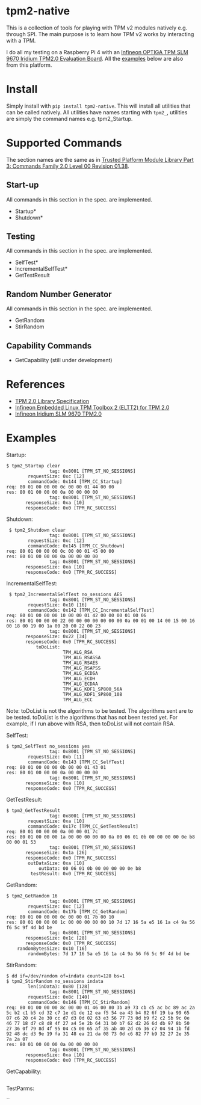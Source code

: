 # tpm2-native

This is a collection of tools for playing with TPM v2 modules natively e.g. through SPI. The main purpose is to learn how TPM v2 works by interacting with a TPM. 

I do all my testing on a Raspberry Pi 4 with an [Infineon OPTIGA TPM SLM 9670 Iridium TPM2.0 Evaluation Board](https://www.infineon.com/cms/en/product/evaluation-boards/iridium-slm-9670-tpm2.0/). All the [examples](#Examples) below are also from this platform.

# Install

Simply install with `pip install tpm2-native`. This will install all utilities that can be called natively. All utilities have names starting with `tpm2_`, utilities are simply the command names e.g. tpm2_Startup.

# Supported Commands

The section names are the same as in [Trusted Platform Module Library Part 3: Commands Family 2.0 Level 00 Revision 01.38](https://trustedcomputinggroup.org/wp-content/uploads/TPM-Rev-2.0-Part-3-Commands-01.38.pdf).

## Start-up

All commands in this section in the spec. are implemented.

- Startup*
- Shutdown*

## Testing

All commands in this section in the spec. are implemented.

- SelfTest*
- IncrementalSelfTest*
- GetTestResult

## Random Number Generator

All commands in this section in the spec. are implemented.

- GetRandom
- StirRandom

## Capability Commands

- GetCapability (still under development)

# References

- [TPM 2.0 Library Specification](https://trustedcomputinggroup.org/resource/tpm-library-specification/)
- [Infineon Embedded Linux TPM Toolbox 2 (ELTT2) for TPM 2.0](https://github.com/Infineon/eltt2)
- [Infineon Iridium SLM 9670 TPM2.0](https://www.infineon.com/cms/en/product/evaluation-boards/iridium-slm-9670-tpm2.0/)

# Examples

Startup:

```
$ tpm2_Startup clear
                tag: 0x8001 [TPM_ST_NO_SESSIONS]
        requestSize: 0xc [12]
        commandCode: 0x144 [TPM_CC_Startup]
req: 80 01 00 00 00 0c 00 00 01 44 00 00
res: 80 01 00 00 00 0a 00 00 00 00
                tag: 0x8001 [TPM_ST_NO_SESSIONS]
       responseSize: 0xa [10]
       responseCode: 0x0 [TPM_RC_SUCCESS]
```

Shutdown:

```
 $ tpm2_Shutdown clear
                tag: 0x8001 [TPM_ST_NO_SESSIONS]
        requestSize: 0xc [12]
        commandCode: 0x145 [TPM_CC_Shutdown]
req: 80 01 00 00 00 0c 00 00 01 45 00 00
res: 80 01 00 00 00 0a 00 00 00 00
                tag: 0x8001 [TPM_ST_NO_SESSIONS]
       responseSize: 0xa [10]
       responseCode: 0x0 [TPM_RC_SUCCESS]
```

IncrementalSelfTest:

```
 $ tpm2_IncrementalSelfTest no_sessions AES
                tag: 0x8001 [TPM_ST_NO_SESSIONS]
        requestSize: 0x10 [16]
        commandCode: 0x142 [TPM_CC_IncrementalSelfTest]
req: 80 01 00 00 00 10 00 00 01 42 00 00 00 01 00 06
res: 80 01 00 00 00 22 00 00 00 00 00 00 00 0a 00 01 00 14 00 15 00 16 00 18 00 19 00 1a 00 20 00 22 00 23
                tag: 0x8001 [TPM_ST_NO_SESSIONS]
       responseSize: 0x22 [34]
       responseCode: 0x0 [TPM_RC_SUCCESS]
           toDoList:
                     TPM_ALG_RSA
                     TPM_ALG_RSASSA
                     TPM_ALG_RSAES
                     TPM_ALG_RSAPSS
                     TPM_ALG_ECDSA
                     TPM_ALG_ECDH
                     TPM_ALG_ECDAA
                     TPM_ALG_KDF1_SP800_56A
                     TPM_ALG_KDF1_SP800_108
                     TPM_ALG_ECC
```

Note: toDoList is not the algorithms to be tested. The algorithms sent are to be tested. toDoList is the algorithms that has not been tested yet. For example, if I run above with RSA, then toDoList will not contain RSA.

SelfTest:

```
$ tpm2_SelfTest no_sessions yes
                tag: 0x8001 [TPM_ST_NO_SESSIONS]
        requestSize: 0xb [11]
        commandCode: 0x143 [TPM_CC_SelfTest]
req: 80 01 00 00 00 0b 00 00 01 43 01
res: 80 01 00 00 00 0a 00 00 00 00
                tag: 0x8001 [TPM_ST_NO_SESSIONS]
       responseSize: 0xa [10]
       responseCode: 0x0 [TPM_RC_SUCCESS]
```

GetTestResult:

```
$ tpm2_GetTestResult
                tag: 0x8001 [TPM_ST_NO_SESSIONS]
        requestSize: 0xa [10]
        commandCode: 0x17c [TPM_CC_GetTestResult]
req: 80 01 00 00 00 0a 00 00 01 7c
res: 80 01 00 00 00 1a 00 00 00 00 00 0a 00 06 01 0b 00 00 00 00 0e b8 00 00 01 53
                tag: 0x8001 [TPM_ST_NO_SESSIONS]
       responseSize: 0x1a [26]
       responseCode: 0x0 [TPM_RC_SUCCESS]
        outDataSize: 0xa [10]
            outData: 00 06 01 0b 00 00 00 00 0e b8
         testResult: 0x0 [TPM_RC_SUCCESS]
```

GetRandom:

```
$ tpm2_GetRandom 16
                tag: 0x8001 [TPM_ST_NO_SESSIONS]
        requestSize: 0xc [12]
        commandCode: 0x17b [TPM_CC_GetRandom]
req: 80 01 00 00 00 0c 00 00 01 7b 00 10
res: 80 01 00 00 00 1c 00 00 00 00 00 10 7d 17 16 5a e5 16 1a c4 9a 56 f6 5c 9f 4d bd be
                tag: 0x8001 [TPM_ST_NO_SESSIONS]
       responseSize: 0x1c [28]
       responseCode: 0x0 [TPM_RC_SUCCESS]
    randomBytesSize: 0x10 [16]
        randomBytes: 7d 17 16 5a e5 16 1a c4 9a 56 f6 5c 9f 4d bd be
```

StirRandom: 

```
$ dd if=/dev/random of=indata count=128 bs=1
$ tpm2_StirRandom no_sessions indata
        len(inData): 0x80 [128]
                tag: 0x8001 [TPM_ST_NO_SESSIONS]
        requestSize: 0x8c [140]
        commandCode: 0x146 [TPM_CC_StirRandom]
req: 80 01 00 00 00 8c 00 00 01 46 00 80 3b a9 73 cb c5 ac bc 89 ac 2a 5c b2 c1 b5 cd 32 c7 1e d1 de 12 ea f5 54 ea 43 b4 82 6f 19 ba 99 65 07 c6 20 c4 2e 30 cc d7 d3 0d 02 63 e3 56 77 73 0d b9 f2 c2 5b 9c 0e 46 77 18 d7 c8 d8 4f 27 a4 5e 2b 64 31 b0 b7 62 d2 26 6d db 97 8b 50 27 36 0f 79 8d 4f 95 04 c5 00 65 af 35 ab 40 2d c6 36 c7 04 94 1b fd 92 48 dc d3 9e 19 fa 31 48 ea 21 da 08 73 0d c6 82 77 b9 32 27 2e 35 7a 2a 07
res: 80 01 00 00 00 0a 00 00 00 00
                tag: 0x8001 [TPM_ST_NO_SESSIONS]
       responseSize: 0xa [10]
       responseCode: 0x0 [TPM_RC_SUCCESS]
```

GetCapability:

```
```

TestParms:

``
```
